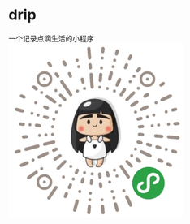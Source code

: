 # drip
一个记录点滴生活的小程序
![image](https://github.com/gspgsp/drip/blob/631666e56b7114d388afc94dbc17aba1c12f587a/mengwa.jpg)
